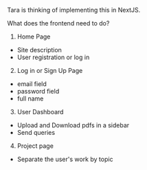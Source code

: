 Tara is thinking of implementing this in NextJS.

What does the frontend need to do?
1) Home Page
- Site description
- User registration or log in
2) Log in or Sign Up Page
- email field
- password field
- full name
3) User Dashboard
- Upload and Download pdfs in a sidebar
- Send queries
4) Project page
- Separate the user's work by topic